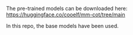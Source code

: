The pre-trained models can be downloaded here: https://huggingface.co/cooelf/mm-cot/tree/main

In this repo, the base models have been used. 